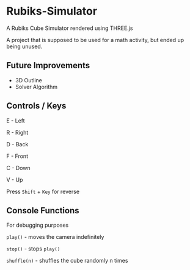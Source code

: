 # Rubiks-Simulator

A Rubiks Cube Simulator rendered using THREE.js

A project that is supposed to be used for a math activity, but ended up being unused.

## Future Improvements

* 3D Outline
* Solver Algorithm

## Controls / Keys

E - Left

R - Right

D - Back

F - Front

C - Down

V - Up

Press ``Shift`` + ``Key`` for reverse

## Console Functions

For debugging purposes

`play()` - moves the camera indefinitely

`stop()` - stops `play()`

`shuffle(n)` - shuffles the cube randomly n times

